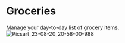 # Groceries
Manage your day-to-day list of grocery items.
![Picsart_23-08-20_20-58-00-988](https://github.com/ShriyanshJn/groceries/assets/107237771/d7dd60d2-5376-4cf4-bbd6-9a68d8892d4e)
